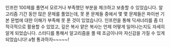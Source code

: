 인프런 100제를 풀면서 모르거나 부족했던 부분을 체크하고 보충할 수 있었습니다.
알고리즘 기간 동안 많은 문제를 풀었는데, 못 푼 문제들 중에서 몇 몇 문제들은 파이썬 기본 문법에 대한 이해가 부족해 못 푼 것이 있었습니다. 인프런을 통해 딕셔너리를 좀 더 적극적으로 활용할 수 있었고, 깊은 복사 얕은 복사는 언제 어떻게 일어나는지도 자세히 알게 되었습니다.
스터디를 통해서 알고리즘을 풀 때 조금이나마 자신감을 가질 수 있게 되었습니다!
a형 통과하자~~~~~!
